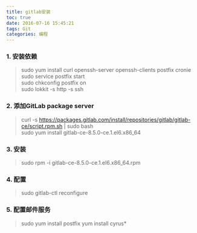 ```yaml
---
title: gitlab安装
toc: true
date: 2016-07-16 15:45:21
tags: Git
categories: 编程
---
```



### 1. 安装依赖

>sudo yum install curl openssh-server openssh-clients postfix cronie  
sudo service postfix start  
sudo chkconfig postfix on  
sudo lokkit -s http -s ssh  

### 2. 添加GitLab package server

> curl -s https://packages.gitlab.com/install/repositories/gitlab/gitlab-ce/script.rpm.sh | sudo bash  
> sudo yum install gitlab-ce-8.5.0-ce.1.el6.x86_64

### 3. 安装

>sudo rpm -i gitlab-ce-8.5.0-ce.1.el6.x86_64.rpm


### 4. 配置

>sudo gitlab-ctl reconfigure



### 5. 配置邮件服务

>sudo yum install postfix
yum install cyrus*
